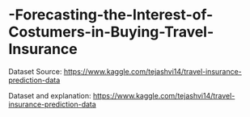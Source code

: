 # -Forecasting-the-Interest-of-Costumers-in-Buying-Travel-Insurance
Dataset Source: https://www.kaggle.com/tejashvi14/travel-insurance-prediction-data

Dataset  and explanation: https://www.kaggle.com/tejashvi14/travel-insurance-prediction-data
